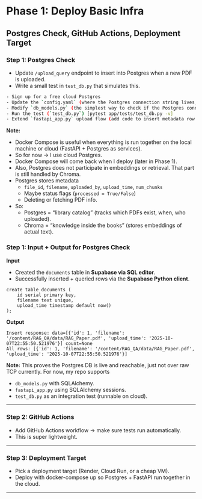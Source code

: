 # Phase 1: Deploy Basic Infra
## Postgres Check, GitHub Actions, Deployment Target

### Step 1: Postgres Check
- Update `/upload_query` endpoint to insert into Postgres when a new PDF is uploaded.
- Write a small test in `test_db.py` that simulates this.

```bash
- Sign up for a free cloud Postgres
- Update the `config.yaml` (where the Postgres connection string lives, you will get this info from cloud Postgres)
- Modify `db_models.py` (the simplest way to check if the Postgres connection is alive)
- Run the test (`test_db.py`) [pytest app/tests/test_db.py -v]
- Extend `fastapi_app.py` upload flow (add code to insert metadata row into Postgres on upload.)
```

**Note:**
- Docker Compose is useful when everything is run together on the local machine or cloud (FastAPI + Postgres as services).
- So for now → I use cloud Postgres.
- Docker Compose will come back when I deploy (later in Phase 1).
- Also, Postgres does not participate in embeddings or retrieval. That part is still handled by Chroma.
- Postgres stores metadata
  - `file_id`, `filename`, `uploaded_by`, `upload_time`, `num_chunks`
  - Maybe status flags (`processed = True/False`)
  - Deleting or fetching PDF info.
- So:
  - Postgres = “library catalog” (tracks which PDFs exist, when, who uploaded).
  - Chroma = “knowledge inside the books” (stores embeddings of actual text).

### Step 1: Input + Output for Postgres Check
**Input**
- Created the `documents` table in **Supabase via SQL editor**.
- Successfully inserted + queried rows via the **Supabase Python client**.

```
create table documents (
    id serial primary key,
    filename text unique,
    upload_time timestamp default now()
);
```
**Output**
```
Insert response: data=[{'id': 1, 'filename': '/content/RAG_QA/data/RAG_Paper.pdf', 'upload_time': '2025-10-07T22:55:50.521976'}] count=None
All rows: [{'id': 1, 'filename': '/content/RAG_QA/data/RAG_Paper.pdf', 'upload_time': '2025-10-07T22:55:50.521976'}]
```
**Note:** This proves the Postgres DB is live and reachable, just not over raw TCP currently. For now, my repo supports
- `db_models.py` with SQLAlchemy.
- `fastapi_app.py` using SQLAlchemy sessions.
- `test_db.py` as an integration test (runnable on cloud).
---
### Step 2: GitHub Actions
- Add GitHub Actions workflow → make sure tests run automatically.
- This is super lightweight.
---
### Step 3: Deployment Target
- Pick a deployment target (Render, Cloud Run, or a cheap VM).
- Deploy with docker-compose up so Postgres + FastAPI run together in the cloud.
---
